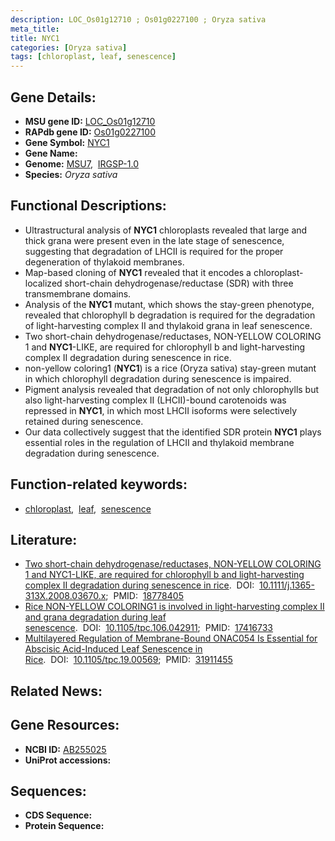```yaml
---
description: LOC_Os01g12710 ; Os01g0227100 ; Oryza sativa
meta_title:
title: NYC1
categories: [Oryza sativa]
tags: [chloroplast, leaf, senescence]
---
```


## Gene Details:
- **MSU gene ID:** [LOC_Os01g12710](http://rice.uga.edu/cgi-bin/ORF_infopage.cgi?orf=LOC_Os01g12710)  
- **RAPdb gene ID:** [Os01g0227100](https://rapdb.dna.affrc.go.jp/locus/?name=Os01g0227100)  
- **Gene Symbol:** <u>NYC1</u>
- **Gene Name:**
- **Genome:**  [MSU7](http://rice.uga.edu/),&nbsp;&nbsp;[IRGSP-1.0](https://rapdb.dna.affrc.go.jp/download/irgsp1.html)
- **Species:** *Oryza sativa*

## Functional Descriptions:
   - Ultrastructural analysis of **NYC1** chloroplasts revealed that large and thick grana were present even in the late stage of senescence, suggesting that degradation of LHCII is required for the proper degeneration of thylakoid membranes.
   - Map-based cloning of **NYC1** revealed that it encodes a chloroplast-localized short-chain dehydrogenase/reductase (SDR) with three transmembrane domains.
   - Analysis of the **NYC1** mutant, which shows the stay-green phenotype, revealed that chlorophyll b degradation is required for the degradation of light-harvesting complex II and thylakoid grana in leaf senescence.
   - Two short-chain dehydrogenase/reductases, NON-YELLOW COLORING 1 and **NYC1**-LIKE, are required for chlorophyll b and light-harvesting complex II degradation during senescence in rice.
   - non-yellow coloring1 (**NYC1**) is a rice (Oryza sativa) stay-green mutant in which chlorophyll degradation during senescence is impaired.
   - Pigment analysis revealed that degradation of not only chlorophylls but also light-harvesting complex II (LHCII)-bound carotenoids was repressed in **NYC1**, in which most LHCII isoforms were selectively retained during senescence.
   - Our data collectively suggest that the identified SDR protein **NYC1** plays essential roles in the regulation of LHCII and thylakoid membrane degradation during senescence.

## Function-related keywords:
   - [chloroplast](/tags/chloroplast/),&nbsp;&nbsp;[leaf](/tags/leaf/),&nbsp;&nbsp;[senescence](/tags/senescence/)

## Literature:
   - [Two short-chain dehydrogenase/reductases, NON-YELLOW COLORING 1 and NYC1-LIKE, are required for chlorophyll b and light-harvesting complex II degradation during senescence in rice](https://www.doi.org/10.1111/j.1365-313X.2008.03670.x).&nbsp;&nbsp;DOI:&nbsp;&nbsp;[10.1111/j.1365-313X.2008.03670.x](https://www.doi.org/10.1111/j.1365-313X.2008.03670.x);&nbsp;&nbsp;PMID:&nbsp;&nbsp;[18778405](https://pubmed.ncbi.nlm.nih.gov/18778405/)
   - [Rice NON-YELLOW COLORING1 is involved in light-harvesting complex II and grana degradation during leaf senescence](https://www.doi.org/10.1105/tpc.106.042911).&nbsp;&nbsp;DOI:&nbsp;&nbsp;[10.1105/tpc.106.042911](https://www.doi.org/10.1105/tpc.106.042911);&nbsp;&nbsp;PMID:&nbsp;&nbsp;[17416733](https://pubmed.ncbi.nlm.nih.gov/17416733/)
   - [Multilayered Regulation of Membrane-Bound ONAC054 Is Essential for Abscisic Acid-Induced Leaf Senescence in Rice](https://www.doi.org/10.1105/tpc.19.00569).&nbsp;&nbsp;DOI:&nbsp;&nbsp;[10.1105/tpc.19.00569](https://www.doi.org/10.1105/tpc.19.00569);&nbsp;&nbsp;PMID:&nbsp;&nbsp;[31911455](https://pubmed.ncbi.nlm.nih.gov/31911455/)

## Related News:

## Gene Resources:
- **NCBI ID:**  [AB255025](http://www.ncbi.nlm.nih.gov/nuccore/AB255025)
- **UniProt accessions:** [](https://www.uniprot.org/uniprotkb//entry)

## Sequences:
- **CDS Sequence:**
- **Protein Sequence:**
